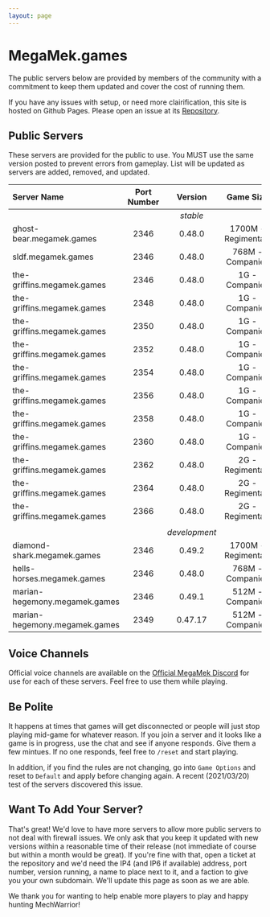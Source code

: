 ```yaml
---
layout: page
---
```

# MegaMek.games

The public servers below are provided by members of the community with a
commitment to keep them updated and cover the cost of running them.

If you have any issues with setup, or need more clairification, this site is
hosted on Github Pages. Please open an issue at its [Repository](https://github.com/rjhancock/megamek-games).

## Public Servers

These servers are provided for the public to use. You MUST use the same version
posted to prevent errors from gameplay. List will be updated as servers are
added, removed, and updated.

|Server Name|Port Number|Version|Game Size|Provided By|
|:------|:-----:|:--------:|:--:|-------:|
|||*stable*||
|ghost-bear.megamek.games|2346|0.48.0|1700M - Regimental?|TapEnvy.us, LLC|
|sldf.megamek.games|2346|0.48.0|768M - Companies|Hammer|
|the-griffins.megamek.games|2346|0.48.0|1G - Companies|Hutti (LynxX-IT)|
|the-griffins.megamek.games|2348|0.48.0|1G - Companies|Hutti (LynxX-IT)|
|the-griffins.megamek.games|2350|0.48.0|1G - Companies|Hutti (LynxX-IT)|
|the-griffins.megamek.games|2352|0.48.0|1G - Companies|Hutti (LynxX-IT)|
|the-griffins.megamek.games|2354|0.48.0|1G - Companies|Hutti (LynxX-IT)|
|the-griffins.megamek.games|2356|0.48.0|1G - Companies|Hutti (LynxX-IT)|
|the-griffins.megamek.games|2358|0.48.0|1G - Companies|Hutti (LynxX-IT)|
|the-griffins.megamek.games|2360|0.48.0|1G - Companies|Hutti (LynxX-IT)|
|the-griffins.megamek.games|2362|0.48.0|2G - Regimental?|Hutti (LynxX-IT)|
|the-griffins.megamek.games|2364|0.48.0|2G - Regimental?|Hutti (LynxX-IT)|
|the-griffins.megamek.games|2366|0.48.0|2G - Regimental?|Hutti (LynxX-IT)|
||||||
|||*development*||
|diamond-shark.megamek.games|2346|0.49.2|1700M - Regimental?|TapEnvy.us, LLC|
|hells-horses.megamek.games|2346|0.48.0|768M - Companies|Hammer|
|marian-hegemony.megamek.games|2346|0.49.1|512M - Companies|Spamtastic|
|marian-hegemony.megamek.games|2349|0.47.17|512M - Companies|Spamtastic|

## Voice Channels

Official voice channels are available on the [Official MegaMek Discord](https://discord.gg/XM54YH9396) for use for each of these servers. Feel free to use them while playing.

## Be Polite

It happens at times that games will get disconnected or people will just stop playing mid-game for whatever reason. If you join a server and it looks like a game is in progress, use the chat and see if anyone responds. Give them a few mintues. If no one responds, feel free to `/reset` and start playing.

In addition, if you find the rules are not changing, go into `Game Options` and reset to `Default` and apply before changing again. A recent (2021/03/20) test of the servers discovered this issue.

## Want To Add Your Server?

That's great! We'd love to have more servers to allow more public servers to not deal with firewall issues. We only ask that you keep it updated with new versions within a reasonable time of their release (not immediate of course but within a month would be great). If you're fine with that, open a ticket at the repository and we'd need the IP4 (and IP6 if available) address, port number, version running, a name to place next to it, and a faction to give you your own subdomain. We'll update this page as soon as we are able.

We thank you for wanting to help enable more players to play and happy hunting MechWarrior!
